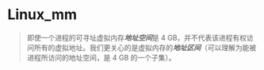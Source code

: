 # Linux_mm

> 即使一个进程的可寻址虚拟内存***地址空间***是 4 GB，并不代表该进程有权访问所有的虚拟地址。我们更关心的是虚拟内存的***地址区间***（可以理解为能被进程所访问的地址空间，是 4 GB 的一个子集）。